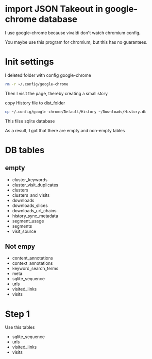 # import JSON Takeout in google-chrome database

I use google-chrome because vivaldi don't watch chromium config.

You maybe use this program for chromium, but this has no guarantees. 

# Init settings

I deleted folder with config google-chrome

```bash
rm -r ~/.config/google-chrome
```

Then I visit the page, thereby creating a small story

copy History file to dist_folder

```bash
cp ~/.config/google-chrome/Default/History ~/Downloads/History.db
```

This filse sqlite database

As a result, I got that there are empty and non-empty tables

# DB tables

## empty 

- cluster_keywords
- cluster_visit_duplicates
- clusters
- clusters_and_visits
- downloads
- downloads_slices
- downloads_url_chains
- history_sync_metadata
- segment_usage
- segments
- visit_source

## Not empy

- content_annotations
- context_annotations
- keyword_search_terms
- meta
- sqlite_sequence
- urls
- visited_links
- visits

# Step 1

Use this tables

- sqlite_sequence
- urls
- visited_links
- visits
